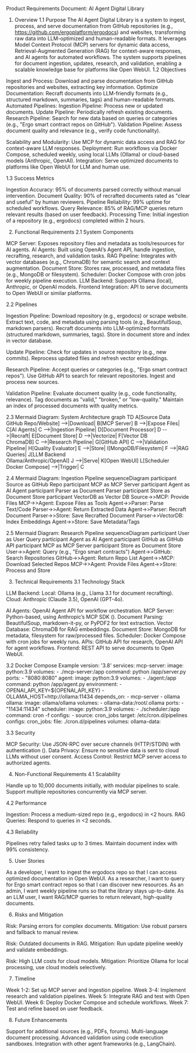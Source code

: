 Product Requirements Document: AI Agent Digital Library
1. Overview
1.1 Purpose
The AI Agent Digital Library is a system to ingest, process, and serve documentation from GitHub repositories (e.g., https://github.com/ergoplatform/ergodocs) and websites, transforming raw data into LLM-optimized and human-readable formats. It leverages Model Context Protocol (MCP) servers for dynamic data access, Retrieval-Augmented Generation (RAG) for context-aware responses, and AI agents for automated workflows. The system supports pipelines for document ingestion, updates, research, and validation, enabling a scalable knowledge base for platforms like Open WebUI.
1.2 Objectives

Ingest and Process: Download and parse documentation from GitHub repositories and websites, extracting key information.
Optimize Documentation: Recraft documents into LLM-friendly formats (e.g., structured markdown, summaries, tags) and human-readable formats.
Automated Pipelines:
Ingestion Pipeline: Process new or updated documents.
Update Pipeline: Periodically refresh existing documents.
Research Pipeline: Search for new data based on queries or categories (e.g., "Ergo smart contract repos on GitHub").
Validation Pipeline: Assess document quality and relevance (e.g., verify code functionality).


Scalability and Modularity: Use MCP for dynamic data access and RAG for context-aware LLM responses.
Deployment: Run workflows via Docker Compose, scheduled weekly, using local LLMs (Ollama) or cloud-based models (Anthropic, OpenAI).
Integration: Serve optimized documents to platforms like Open WebUI for LLM and human use.

1.3 Success Metrics

Ingestion Accuracy: 95% of documents parsed correctly without manual intervention.
Document Quality: 90% of recrafted documents rated as "clear and useful" by human reviewers.
Pipeline Reliability: 99% uptime for scheduled workflows.
Query Relevance: 85% of RAG/MCP queries return relevant results (based on user feedback).
Processing Time: Initial ingestion of a repository (e.g., ergodocs) completed within 2 hours.

2. Functional Requirements
2.1 System Components

MCP Server: Exposes repository files and metadata as tools/resources for AI agents.
AI Agents: Built using OpenAI’s Agent API, handle ingestion, recrafting, research, and validation tasks.
RAG Pipeline: Integrates with vector databases (e.g., ChromaDB) for semantic search and context augmentation.
Document Store: Stores raw, processed, and metadata files (e.g., MongoDB or filesystem).
Scheduler: Docker Compose with cron jobs for weekly pipeline execution.
LLM Backend: Supports Ollama (local), Anthropic, or OpenAI models.
Frontend Integration: API to serve documents to Open WebUI or similar platforms.

2.2 Pipelines

Ingestion Pipeline:
Download repository (e.g., ergodocs) or scrape website.
Extract text, code, and metadata using parsing tools (e.g., BeautifulSoup, markdown parsers).
Recraft documents into LLM-optimized formats (structured markdown, summaries, tags).
Store in document store and index in vector database.


Update Pipeline:
Check for updates in source repository (e.g., new commits).
Reprocess updated files and refresh vector embeddings.


Research Pipeline:
Accept queries or categories (e.g., "Ergo smart contract repos").
Use GitHub API to search for relevant repositories.
Ingest and process new sources.


Validation Pipeline:
Evaluate document quality (e.g., code functionality, relevance).
Tag documents as "valid," "broken," or "low-quality."
Maintain an index of processed documents with quality metrics.



2.3 Mermaid Diagram: System Architecture
graph TD
    A[Source Data<br>GitHub Repo/Website] -->|Download| B[MCP Server]
    B -->|Expose Files| C[AI Agents]
    C -->|Ingestion Pipeline| D[Document Processor]
    D -->|Recraft| E[Document Store]
    D -->|Vectorize| F[Vector DB<br>ChromaDB]
    C -->|Research Pipeline| G[GitHub API]
    C -->|Validation Pipeline| H[Quality Evaluator]
    E -->|Store| I[MongoDB/Filesystem]
    F -->|RAG Queries| J[LLM Backend<br>Ollama/Anthropic/OpenAI]
    J -->|Serve| K[Open WebUI]
    L[Scheduler<br>Docker Compose] -->|Trigger| C

2.4 Mermaid Diagram: Ingestion Pipeline
sequenceDiagram
    participant Source as GitHub Repo
    participant MCP as MCP Server
    participant Agent as AI Agent
    participant Parser as Document Parser
    participant Store as Document Store
    participant VectorDB as Vector DB
    Source->>MCP: Provide Files
    MCP->>Agent: Expose Files as Tools
    Agent->>Parser: Parse Text/Code
    Parser->>Agent: Return Extracted Data
    Agent->>Parser: Recraft Document
    Parser->>Store: Save Recrafted Document
    Parser->>VectorDB: Index Embeddings
    Agent->>Store: Save Metadata/Tags

2.5 Mermaid Diagram: Research Pipeline
sequenceDiagram
    participant User as User Query
    participant Agent as AI Agent
    participant GitHub as GitHub API
    participant MCP as MCP Server
    participant Store as Document Store
    User->>Agent: Query (e.g., "Ergo smart contracts")
    Agent->>GitHub: Search Repositories
    GitHub->>Agent: Return Repo List
    Agent->>MCP: Download Selected Repos
    MCP->>Agent: Provide Files
    Agent->>Store: Process and Store

3. Technical Requirements
3.1 Technology Stack

LLM Backend:
Local: Ollama (e.g., Llama 3.1 for document recrafting).
Cloud: Anthropic (Claude 3.5), OpenAI (GPT-4o).


AI Agents: OpenAI Agent API for workflow orchestration.
MCP Server: Python-based, using Anthropic’s MCP SDK ().
Document Parsing: BeautifulSoup, markdown-it-py, or PyPDF2 for text extraction.
Vector Database: ChromaDB for RAG embeddings.
Document Store: MongoDB for metadata, filesystem for raw/processed files.
Scheduler: Docker Compose with cron jobs for weekly runs.
APIs: GitHub API for research, OpenAI API for agent workflows.
Frontend: REST API to serve documents to Open WebUI.

3.2 Docker Compose Example
version: '3.8'
services:
  mcp-server:
    image: python:3.9
    volumes:
      - ./mcp-server:/app
    command: python /app/server.py
    ports:
      - "8080:8080"
  agent:
    image: python:3.9
    volumes:
      - ./agent:/app
    command: python /app/agent.py
    environment:
      - OPENAI_API_KEY=${OPENAI_API_KEY}
      - OLLAMA_HOST=http://ollama:11434
    depends_on:
      - mcp-server
      - ollama
  ollama:
    image: ollama/ollama
    volumes:
      - ollama-data:/root/.ollama
    ports:
      - "11434:11434"
  scheduler:
    image: python:3.9
    volumes:
      - ./scheduler:/app
    command: cron -f
    configs:
      - source: cron_jobs
        target: /etc/cron.d/pipelines
configs:
  cron_jobs:
    file: ./cron.d/pipelines
volumes:
  ollama-data:

3.3 Security

MCP Security: Use JSON-RPC over secure channels (HTTP/STDIN) with authentication ().
Data Privacy: Ensure no sensitive data is sent to cloud LLMs without user consent.
Access Control: Restrict MCP server access to authorized agents.

4. Non-Functional Requirements
4.1 Scalability

Handle up to 10,000 documents initially, with modular pipelines to scale.
Support multiple repositories concurrently via MCP server.

4.2 Performance

Ingestion: Process a medium-sized repo (e.g., ergodocs) in <2 hours.
RAG Queries: Respond to queries in <2 seconds.

4.3 Reliability

Pipelines retry failed tasks up to 3 times.
Maintain document index with 99% consistency.

5. User Stories

As a developer, I want to ingest the ergodocs repo so that I can access optimized documentation in Open WebUI.
As a researcher, I want to query for Ergo smart contract repos so that I can discover new resources.
As an admin, I want weekly pipeline runs so that the library stays up-to-date.
As an LLM user, I want RAG/MCP queries to return relevant, high-quality documents.

6. Risks and Mitigation

Risk: Parsing errors for complex documents.
Mitigation: Use robust parsers and fallback to manual review.


Risk: Outdated documents in RAG.
Mitigation: Run update pipeline weekly and validate embeddings.


Risk: High LLM costs for cloud models.
Mitigation: Prioritize Ollama for local processing, use cloud models selectively.



7. Timeline

Week 1-2: Set up MCP server and ingestion pipeline.
Week 3-4: Implement research and validation pipelines.
Week 5: Integrate RAG and test with Open WebUI.
Week 6: Deploy Docker Compose and schedule workflows.
Week 7: Test and refine based on user feedback.

8. Future Enhancements

Support for additional sources (e.g., PDFs, forums).
Multi-language document processing.
Advanced validation using code execution sandboxes.
Integration with other agent frameworks (e.g., LangChain).

